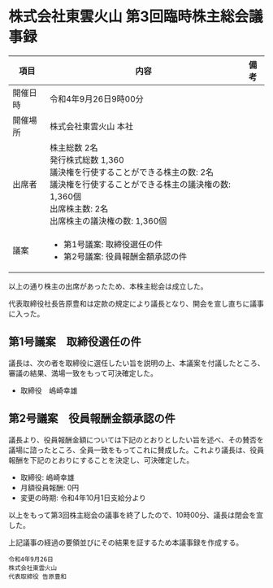 # 株式会社東雲火山 第3回臨時株主総会議事録

|項目|内容|備考|
|----|----|----|
|開催日時|令和4年9月26日9時00分|
|開催場所|株式会社東雲火山 本社|
|出席者|株主総数 2名<br>発行株式総数 1,360<br>議決権を行使することができる株主の数: 2名<br>議決権を行使することができる株主の議決権の数: 1,360個<br>出席株主数: 2名<br>出席株主の議決権の数: 1,360個|
|議案|<ul><li>第1号議案: 取締役選任の件</li><li>第2号議案: 役員報酬金額承認の件</li></ul>|

以上の通り株主の出席があったため、本株主総会は成立した。

代表取締役社長告原豊和は定款の規定により議長となり、開会を宣し直ちに議事に入った。

## 第1号議案　取締役選任の件

議長は、次の者を取締役に選任したい旨を説明の上、本議案を付議したところ、審議の結果、満場一致をもって可決確定した。
 
- 取締役　嶋崎幸雄

## 第2号議案　役員報酬金額承認の件

議長より、役員報酬金額については下記のとおりとしたい旨を述べ、その賛否を議場に諮ったところ、全員一致をもってこれに賛成した。これより議長は、役員報酬を下記のとおりにすることを決定し、可決確定した。

- 取締役: 嶋崎幸雄
- 月額役員報酬: 0円 
- 変更の時期: 令和4年10月1日支給分より

以上をもって第3回株主総会の議事を終了したので、10時00分、議長は閉会を宣した。

上記議事の経過の要領並びにその結果を証するため本議事録を作成する。

```
令和4年9月26日
株式会社東雲火山
代表取締役 告原豊和
```